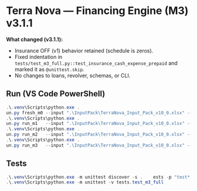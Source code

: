 # Terra Nova — Financing Engine (M3) v3.1.1

**What changed (v3.1.1):**
- Insurance OFF (v1) behavior retained (schedule is zeros).
- Fixed indentation in `tests/test_m3_full.py::test_insurance_cash_expense_prepaid` and marked it as `@unittest.skip`.
- No changes to loans, revolver, schemas, or CLI.

## Run (VS Code PowerShell)

```powershell
.\.venv\Scripts\python.exe .un.py fresh_m0 --input ".\InputPack\TerraNova_Input_Pack_v10_0.xlsx" --out ".\outputs" --currency NAD
.\.venv\Scripts\python.exe .un.py run_m1   --input ".\InputPack\TerraNova_Input_Pack_v10_0.xlsx" --out ".\outputs" --currency NAD
.\.venv\Scripts\python.exe .un.py run_m2   --input ".\InputPack\TerraNova_Input_Pack_v10_0.xlsx" --out ".\outputs" --currency NAD
.\.venv\Scripts\python.exe .un.py run_m3   --input ".\InputPack\TerraNova_Input_Pack_v10_0.xlsx" --out ".\outputs" --currency NAD
```

## Tests

```powershell
.\.venv\Scripts\python.exe -m unittest discover -s .	ests -p "test*.py"
.\.venv\Scripts\python.exe -m unittest -v tests.test_m3_full
```
